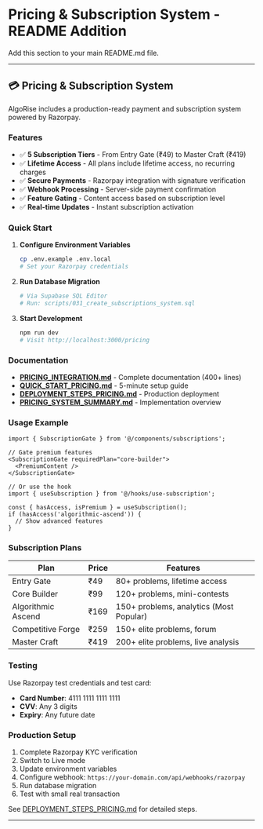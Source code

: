 # Pricing & Subscription System - README Addition

Add this section to your main README.md file.

---

## 💳 Pricing & Subscription System

AlgoRise includes a production-ready payment and subscription system powered by Razorpay.

### Features

- ✅ **5 Subscription Tiers** - From Entry Gate (₹49) to Master Craft (₹419)
- ✅ **Lifetime Access** - All plans include lifetime access, no recurring charges
- ✅ **Secure Payments** - Razorpay integration with signature verification
- ✅ **Webhook Processing** - Server-side payment confirmation
- ✅ **Feature Gating** - Content access based on subscription level
- ✅ **Real-time Updates** - Instant subscription activation

### Quick Start

1. **Configure Environment Variables**
   ```bash
   cp .env.example .env.local
   # Set your Razorpay credentials
   ```

2. **Run Database Migration**
   ```bash
   # Via Supabase SQL Editor
   # Run: scripts/031_create_subscriptions_system.sql
   ```

3. **Start Development**
   ```bash
   npm run dev
   # Visit http://localhost:3000/pricing
   ```

### Documentation

- **[PRICING_INTEGRATION.md](./PRICING_INTEGRATION.md)** - Complete documentation (400+ lines)
- **[QUICK_START_PRICING.md](./QUICK_START_PRICING.md)** - 5-minute setup guide
- **[DEPLOYMENT_STEPS_PRICING.md](./DEPLOYMENT_STEPS_PRICING.md)** - Production deployment
- **[PRICING_SYSTEM_SUMMARY.md](./PRICING_SYSTEM_SUMMARY.md)** - Implementation overview

### Usage Example

```tsx
import { SubscriptionGate } from '@/components/subscriptions';

// Gate premium features
<SubscriptionGate requiredPlan="core-builder">
  <PremiumContent />
</SubscriptionGate>

// Or use the hook
import { useSubscription } from '@/hooks/use-subscription';

const { hasAccess, isPremium } = useSubscription();
if (hasAccess('algorithmic-ascend')) {
  // Show advanced features
}
```

### Subscription Plans

| Plan | Price | Features |
|------|-------|----------|
| Entry Gate | ₹49 | 80+ problems, lifetime access |
| Core Builder | ₹99 | 120+ problems, mini-contests |
| Algorithmic Ascend | ₹169 | 150+ problems, analytics (Most Popular) |
| Competitive Forge | ₹259 | 150+ elite problems, forum |
| Master Craft | ₹419 | 200+ elite problems, live analysis |

### Testing

Use Razorpay test credentials and test card:
- **Card Number**: 4111 1111 1111 1111
- **CVV**: Any 3 digits
- **Expiry**: Any future date

### Production Setup

1. Complete Razorpay KYC verification
2. Switch to Live mode
3. Update environment variables
4. Configure webhook: `https://your-domain.com/api/webhooks/razorpay`
5. Run database migration
6. Test with small real transaction

See [DEPLOYMENT_STEPS_PRICING.md](./DEPLOYMENT_STEPS_PRICING.md) for detailed steps.

---
